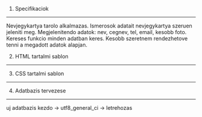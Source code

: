 1. Specifikaciok
----------------------------------
Nevjegykartya tarolo alkalmazas. Ismerosok adatait nevjegykartya szeruen jeleniti meg.
Megjelenitendo adatok: nev, cegnev, tel, email, kesobb foto. 
Kereses funkcio minden adatban keres.
Kesobb szeretnem rendezhetove tenni a megadott adatok alapjan.

2. HTML tartalmi sablon
----------------------------------

3. CSS tartalmi sablon
----------------------------------

4. Adatbazis tervezese
----------------------------------

uj adatbazis
kezdo -> utf8_general_ci -> letrehozas


